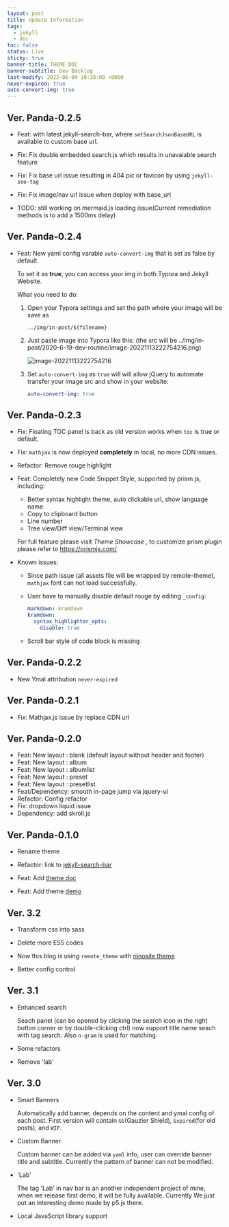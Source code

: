 ```yaml
---
layout: post
title: Update Information
tags:
  - jekyll
  - doc
toc: false
status: Live
sticky: true
banner-title: THEME DOC
banner-subtitle: Dev Backlog
last-modify: 2022-06-04 10:30:00 +0000
never-expired: true
auto-convert-img: true
---
```


## Ver. Panda-0.2.5

- Feat: with latest jekyll-search-bar, where `setSearchJsonBaseURL` is available to custom base url.

- Fix: Fix double embedded search.js which results in unavaiable search feature

- Fix: Fix base url issue resulting in 404 pic or favicon by using `jekyll-seo-tag`

- Fix: Fix image/nav url issue when deploy with base_url

- TODO: still working on mermaid.js loading issue(Current remediation methods is to add a 1500ms delay)

## Ver. Panda-0.2.4

- Feat: New yaml config varable `auto-convert-img` that is set as false by default.

  To set it as **true**, you can access your img in both Typora and Jekyll Website.

  What you need to do:

  1. Open your Typora settings and set the path where your image will be save as

     `../img/in-post/${filename}`

  2. Just paste image into Typora like this: (the src will be ../img/in-post/2020-6-19-dev-routine/image-20221113222754216.png)

     ![image-20221113222754216](../img/in-post/2020-6-19-dev-routine/image-20221113222754216.png)

  3. Set `auto-convert-img` as `true` will will allow jQuery to automate transfer your image src and show in your website:

     ```yaml
     auto-convert-img: true
     ```

## Ver. Panda-0.2.3

- Fix: Floating TOC panel is back as old version works when `toc` is true or default.

- Fix: `mathjax` is now deployed **completely** in local, no more CDN issues.

- Refactor: Remove rouge highlight

- Feat: Completely new Code Snippet Style, supported by prism.js, including:

  - Better syntax highlight theme, auto clickable url, show language name
  - Copy to clipboard button
  - Line number
  - Tree view/Diff view/Terminal view

  For full feature please visit _Theme Showcase_ , to customize prism plugin please refer to https://prismjs.com/

- Known issues:

  - Since path issue (all assets file will be wrapped by remote-theme), `mathjax` font can not load successfully.

  - User have to manually disable default rouge by editing `_config`:

    ```yml
    markdown: kramdown
    kramdown:
      syntax_highlighter_opts:
        disable: true
    ```

  - Scroll bar style of code block is missing

## Ver. Panda-0.2.2

- New Ymal attribution `never-expired`

## Ver. Panda-0.2.1

- Fix: Mathjax.js issue by replace CDN url

## Ver. Panda-0.2.0

- Feat: New layout : blank (default layout without header and footer)
- Feat: New layout : album
- Feat: New layout : albumlist
- Feat: New layout : preset
- Feat: New layout : presetlist
- Feat/Dependency: smooth in-page jump via jquery-ui
- Refactor: Config refactor
- Fix: dropdown liquid issue
- Dependency: add skroll.js

## Ver. Panda-0.1.0

- Rename theme

- Refactor: link to [jekyll-search-bar](https://github.com/sorphwer/jekyll-theme-panda)

- Feat: Add [theme doc](https://github.com/sorphwer/jekyll-theme-panda)

- Feat: Add theme [demo](https://riino.site/jekyll-theme-panda/)

## Ver. 3.2

- Transform css into sass

- Delete more ES5 codes

- Now this blog is using `remote_theme` with [riinosite theme](https://github.com/sorphwer/jekyll-theme-panda)

- Better config control

## Ver. 3.1

- Enhanced search

  Seach panel (can be opened by clicking the search icon in the right botton corner or by double-clicking ctrl) now support title name seach with tag search. Also `n-gram` is used for matching.

- Some refactors

- Remove 'lab'

## Ver. 3.0

- Smart Banners

  Automatically add banner, depends on the content and ymal config of each post. First version will contain `GS`(Gauzier Shield), `Expired`(for old posts), and `WIP`.

- Custom Banner

  Custom banner can be added via `yaml` info, user can override banner title and subtitle. Currently the pattern of banner can not be modified.

- 'Lab'

  The tag 'Lab' in nav bar is an another independent project of mine, when we release first demo, it will be fully available. Currently We just put an interesting demo made by p5.js there.

- Local JavaScript library support
